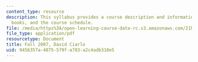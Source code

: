 ```yaml
---
content_type: resource
description: This syllabus provides a course description and information on grading,
  books, and the course schedule.
file: /media/https%3A/open-learning-course-data-rc.s3.amazonaws.com/21h-447-nazi-germany-and-the-holocaust-fall-2004/9456357a4875579fa783a2c4adb310e5_MIT21H_447f04_syllf07.pdf
file_type: application/pdf
resourcetype: Document
title: Fall 2007, David Ciarlo
uid: 9456357a-4875-579f-a783-a2c4adb310e5
---
```

